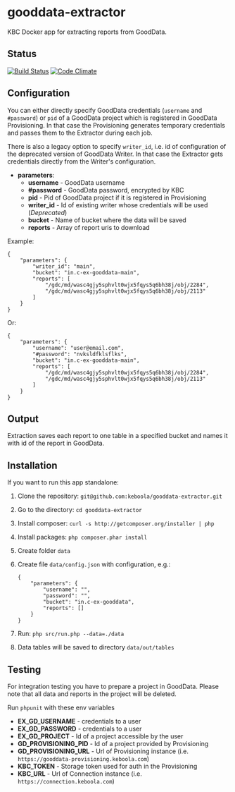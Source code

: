 # gooddata-extractor

KBC Docker app for extracting reports from GoodData.

## Status

[![Build Status](https://travis-ci.org/keboola/gooddata-extractor.svg)](https://travis-ci.org/keboola/gooddata-extractor) [![Code Climate](https://codeclimate.com/github/keboola/gooddata-extractor/badges/gpa.svg)](https://codeclimate.com/github/keboola/gooddata-extractor)


## Configuration

You can either directly specify GoodData credentials (`username` and `#password`) or `pid` of a GoodData project which is registered in GoodData Provisioning. In that case the Provisioning generates temporary credentials and passes them to the Extractor during each job.

There is also a legacy option to specify `writer_id`, i.e. id of configuration of the deprecated version of GoodData Writer. In that case the Extractor gets credentials directly from the Writer's configuration. 

- **parameters**:
    - **username** - GoodData username
    - **#password** - GoodData password, encrypted by KBC
    - **pid** - Pid of GoodData project if it is registered in Provisioning
    - **writer_id** - Id of existing writer whose credentials will be used (*Deprecated*)
    - **bucket** - Name of bucket where the data will be saved
    - **reports** - Array of report uris to download
    
Example:
```
{
    "parameters": {
        "writer_id": "main",
        "bucket": "in.c-ex-gooddata-main",
        "reports": [
            "/gdc/md/wasc4gjy5sphvlt0wjx5fqys5q6bh38j/obj/2284",
            "/gdc/md/wasc4gjy5sphvlt0wjx5fqys5q6bh38j/obj/2113"
        ]
    }
}
```

Or:
```
{
    "parameters": {
        "username": "user@email.com",
        "#password": "nvksldfklsflks",
        "bucket": "in.c-ex-gooddata-main",
        "reports": [
            "/gdc/md/wasc4gjy5sphvlt0wjx5fqys5q6bh38j/obj/2284",
            "/gdc/md/wasc4gjy5sphvlt0wjx5fqys5q6bh38j/obj/2113"
        ]
    }
}
```

## Output

Extraction saves each report to one table in a specified bucket and names it with id of the report in GoodData.


## Installation

If you want to run this app standalone:

1. Clone the repository: `git@github.com:keboola/gooddata-extractor.git`
2. Go to the directory: `cd gooddata-extractor`
3. Install composer: `curl -s http://getcomposer.org/installer | php`
4. Install packages: `php composer.phar install`
5. Create folder `data`
6. Create file `data/config.json` with configuration, e.g.:

    ```
    {
        "parameters": {
            "username": "",
            "password": "",
            "bucket": "in.c-ex-gooddata",
            "reports": []
        }
    }
    ```
7. Run: `php src/run.php --data=./data`
8. Data tables will be saved to directory `data/out/tables`


## Testing

For integration testing you have to prepare a project in GoodData. Please note that all data and reports in the project will be deleted. 

Run `phpunit` with these env variables

- **EX_GD_USERNAME** - credentials to a user
- **EX_GD_PASSWORD** - credentials to a user
- **EX_GD_PROJECT** - Id of a project accessible by the user 
- **GD_PROVISIONING_PID** - Id of a project provided by Provisioning
- **GD_PROVISIONING_URL** - Url of Provisioning instance (i.e. `https://gooddata-provisioning.keboola.com`)
- **KBC_TOKEN** - Storage token used for auth in the Provisioning
- **KBC_URL** - Url of Connection instance (i.e. `https://connection.keboola.com`)
